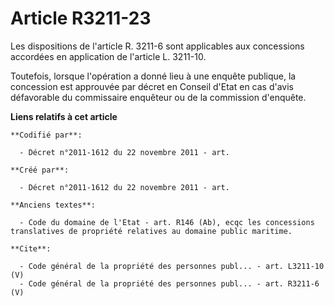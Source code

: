 # Article R3211-23

Les dispositions de l'article R. 3211-6 sont applicables aux concessions accordées en application de l'article L. 3211-10. 

Toutefois, lorsque l'opération a donné lieu à une enquête publique, la concession est approuvée par décret en Conseil d'Etat
en cas d'avis défavorable du commissaire enquêteur ou de la commission d'enquête.

**Liens relatifs à cet article**

	**Codifié par**:

	  - Décret n°2011-1612 du 22 novembre 2011 - art.

	**Créé par**:

	  - Décret n°2011-1612 du 22 novembre 2011 - art.

	**Anciens textes**:

	  - Code du domaine de l'Etat - art. R146 (Ab), ecqc les concessions translatives de propriété relatives au domaine public maritime.

	**Cite**:

	  - Code général de la propriété des personnes publ... - art. L3211-10 (V)
	  - Code général de la propriété des personnes publ... - art. R3211-6 (V)
